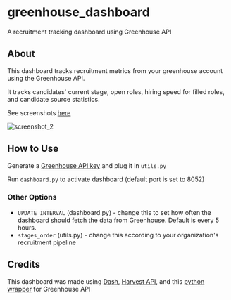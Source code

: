 # greenhouse_dashboard
 A recruitment tracking dashboard using Greenhouse API

## About
This dashboard tracks recruitment metrics from your greenhouse account using the Greenhouse API.

It tracks candidates' current stage, open roles, hiring speed for filled roles, and candidate source statistics.

See screenshots [here](screenshots)

![screenshot_2](https://github.com/shirayasur/greenhouse_dashboard/blob/main/screenshots/screenshot_2.png)

## How to Use
Generate a [Greenhouse API key](https://support.greenhouse.io/hc/en-us/articles/202842799-Generate-API-key-for-Greenhouse-Recruiting) and plug it in `utils.py`

Run `dashboard.py` to activate dashboard (default port is set to 8052)

### Other Options
* `UPDATE_INTERVAL` (dashboard.py) - change this to set how often the dashboard should fetch the data from Greenhouse. Default is every 5 hours.
* `stages_order` (utils.py) - change this according to your organization's recruitment pipeline 

## Credits
This dashboard was made using [Dash](https://plotly.com/dash/), [Harvest API](https://developers.greenhouse.io/harvest.html), and this [python wrapper](https://github.com/alecraso/grnhse-api) for Greenhouse API
